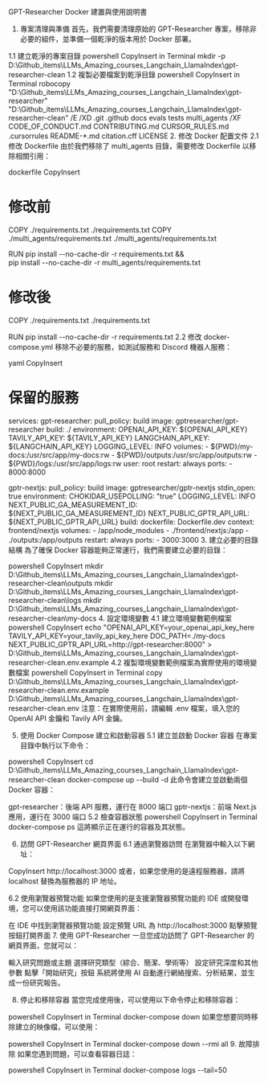GPT-Researcher Docker 建置與使用說明書
1. 專案清理與準備
首先，我們需要清理原始的 GPT-Researcher 專案，移除非必要的組件，並準備一個乾淨的版本用於 Docker 部署。

1.1 建立乾淨的專案目錄
powershell
CopyInsert in Terminal
mkdir -p D:\Github_items\LLMs_Amazing_courses_Langchain_LlamaIndex\gpt-researcher-clean
1.2 複製必要檔案到乾淨目錄
powershell
CopyInsert in Terminal
robocopy "D:\Github_items\LLMs_Amazing_courses_Langchain_LlamaIndex\gpt-researcher" "D:\Github_items\LLMs_Amazing_courses_Langchain_LlamaIndex\gpt-researcher-clean" /E /XD .git .github docs evals tests multi_agents /XF CODE_OF_CONDUCT.md CONTRIBUTING.md CURSOR_RULES.md .cursorrules README-*.md citation.cff LICENSE
2. 修改 Docker 配置文件
2.1 修改 Dockerfile
由於我們移除了 multi_agents 目錄，需要修改 Dockerfile 以移除相關引用：

dockerfile
CopyInsert
# 修改前
COPY ./requirements.txt ./requirements.txt
COPY ./multi_agents/requirements.txt ./multi_agents/requirements.txt

RUN pip install --no-cache-dir -r requirements.txt && \
    pip install --no-cache-dir -r multi_agents/requirements.txt

# 修改後
COPY ./requirements.txt ./requirements.txt

RUN pip install --no-cache-dir -r requirements.txt
2.2 修改 docker-compose.yml
移除不必要的服務，如測試服務和 Discord 機器人服務：

yaml
CopyInsert
# 保留的服務
services:
  gpt-researcher:
    pull_policy: build
    image: gptresearcher/gpt-researcher
    build: ./
    environment: 
      OPENAI_API_KEY: ${OPENAI_API_KEY}
      TAVILY_API_KEY: ${TAVILY_API_KEY}
      LANGCHAIN_API_KEY: ${LANGCHAIN_API_KEY}
      LOGGING_LEVEL: INFO
    volumes:
      - ${PWD}/my-docs:/usr/src/app/my-docs:rw
      - ${PWD}/outputs:/usr/src/app/outputs:rw
      - ${PWD}/logs:/usr/src/app/logs:rw
    user: root
    restart: always
    ports:
      - 8000:8000
      
  gptr-nextjs:
    pull_policy: build
    image: gptresearcher/gptr-nextjs
    stdin_open: true
    environment:
      CHOKIDAR_USEPOLLING: "true"
      LOGGING_LEVEL: INFO
      NEXT_PUBLIC_GA_MEASUREMENT_ID: ${NEXT_PUBLIC_GA_MEASUREMENT_ID}
      NEXT_PUBLIC_GPTR_API_URL: ${NEXT_PUBLIC_GPTR_API_URL}
    build:
      dockerfile: Dockerfile.dev
      context: frontend/nextjs
    volumes:
      - /app/node_modules
      - ./frontend/nextjs:/app
      - ./outputs:/app/outputs
    restart: always
    ports:
      - 3000:3000
3. 建立必要的目錄結構
為了確保 Docker 容器能夠正常運行，我們需要建立必要的目錄：

powershell
CopyInsert
mkdir D:\Github_items\LLMs_Amazing_courses_Langchain_LlamaIndex\gpt-researcher-clean\outputs
mkdir D:\Github_items\LLMs_Amazing_courses_Langchain_LlamaIndex\gpt-researcher-clean\logs
mkdir D:\Github_items\LLMs_Amazing_courses_Langchain_LlamaIndex\gpt-researcher-clean\my-docs
4. 設定環境變數
4.1 建立環境變數範例檔案
powershell
CopyInsert
echo "OPENAI_API_KEY=your_openai_api_key_here
TAVILY_API_KEY=your_tavily_api_key_here
DOC_PATH=./my-docs
NEXT_PUBLIC_GPTR_API_URL=http://gpt-researcher:8000" > D:\Github_items\LLMs_Amazing_courses_Langchain_LlamaIndex\gpt-researcher-clean\.env.example
4.2 複製環境變數範例檔案為實際使用的環境變數檔案
powershell
CopyInsert in Terminal
copy D:\Github_items\LLMs_Amazing_courses_Langchain_LlamaIndex\gpt-researcher-clean\.env.example D:\Github_items\LLMs_Amazing_courses_Langchain_LlamaIndex\gpt-researcher-clean\.env
注意：在實際使用前，請編輯 .env 檔案，填入您的 OpenAI API 金鑰和 Tavily API 金鑰。

5. 使用 Docker Compose 建立和啟動容器
5.1 建立並啟動 Docker 容器
在專案目錄中執行以下命令：

powershell
CopyInsert
cd D:\Github_items\LLMs_Amazing_courses_Langchain_LlamaIndex\gpt-researcher-clean
docker-compose up --build -d
此命令會建立並啟動兩個 Docker 容器：

gpt-researcher：後端 API 服務，運行在 8000 端口
gptr-nextjs：前端 Next.js 應用，運行在 3000 端口
5.2 檢查容器狀態
powershell
CopyInsert in Terminal
docker-compose ps
這將顯示正在運行的容器及其狀態。

6. 訪問 GPT-Researcher 網頁界面
6.1 通過瀏覽器訪問
在瀏覽器中輸入以下網址：

CopyInsert
http://localhost:3000
或者，如果您使用的是遠程服務器，請將 localhost 替換為服務器的 IP 地址。

6.2 使用瀏覽器預覽功能
如果您使用的是支援瀏覽器預覽功能的 IDE 或開發環境，您可以使用該功能直接打開網頁界面：

在 IDE 中找到瀏覽器預覽功能
設定預覽 URL 為 http://localhost:3000
點擊預覽按鈕打開界面
7. 使用 GPT-Researcher
一旦您成功訪問了 GPT-Researcher 的網頁界面，您就可以：

輸入研究問題或主題
選擇研究類型（綜合、簡潔、學術等）
設定研究深度和其他參數
點擊「開始研究」按鈕
系統將使用 AI 自動進行網絡搜索、分析結果，並生成一份研究報告。

8. 停止和移除容器
當您完成使用後，可以使用以下命令停止和移除容器：

powershell
CopyInsert in Terminal
docker-compose down
如果您想要同時移除建立的映像檔，可以使用：

powershell
CopyInsert in Terminal
docker-compose down --rmi all
9. 故障排除
如果您遇到問題，可以查看容器日誌：

powershell
CopyInsert in Terminal
docker-compose logs --tail=50

